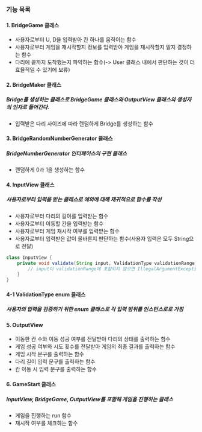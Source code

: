 ### 기능 목록
#### 1. BridgeGame 클래스
- 사용자로부터 U, D을 입력받아 칸 하나를 움직이는 함수
- 사용자로부터 게임을 재시작할지 정보를 입력받아 게임을 재시작할지 말지 결정하는 함수
- 다리에 끝까지 도착했는지 파악하는 함수(-> User 클래스 내에서 판단하는 것이 더 효율적일 수 있기에 보류)

#### 2. BridgeMaker 클래스
##### Bridge를 생성하는 클래스로 BridgeGame 클래스와 OutputView 클래스의 생성자의 인자로 들어간다.
- 입력받은 다리 사이즈에 따라 랜덤하게 Bridge를 생성하는 함수

#### 3. BridgeRandomNumberGenerator 클래스
##### BridgeNumberGenerator 인터페이스의 구현 클래스
- 랜덤하게 0과 1을 생성하는 함수


#### 4. InputView 클래스
##### 사용자로부터 입력을 받는 클래스로 예외에 대해 재귀적으로 함수를 작성
- 사용자로부터 다리의 길이를 입력받는 함수
- 사용자로부터 이동할 칸을 입력받는 함수
- 사용자로부터 게임 재시작 여부를 입력받는 함수
- 사용자로부터 입력받은 값이 올바른지 판단하는 함수(사용자 입력은 모두 String으로 전달)
```java
class InputView {
    private void validate(String input, ValidationType validationRange) {
        // input이 validationRange에 포함되지 않으면 IllegalArgumentException 발생
    }
}
```

#### 4-1 ValidationType enum 클래스
##### 사용자의 입력을 검증하기 위한 enum 클래스로 각 입력 범위를 인스턴스로로 가짐

#### 5. OutputView
- 이동한 칸 수와 이동 성공 여부를 전달받아 다리의 상태를 출력하는 함수
- 게임 성공 여부와 시도 횟수를 전달받아 게임의 최종 결과를 출력하는 함수
- 게임 시작 문구를 출력하는 함수
- 다리 길이 입력 문구를 출력하는 함수
- 칸 이동 시 입력 문구를 출력하는 함수


#### 6. GameStart 클래스
##### InputView, BridgeGame, OutputView를 포함해 게임을 진행하는 클래스
- 게임을 진행하는 run 함수
- 재시작 여부를 체크하는 함수